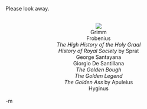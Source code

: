 Please look away.
<br />
<br /><center><a href="http://www.mhhe.com/physsci/astronomy/fix/student/chapter4/04f01.html"><img src="http://www.mhhe.com/physsci/astronomy/fix/student/images/04f01.jpg"></a>
<br />Grimm
<br />Frobenius
<br /><i>The High History of the Holy Graal</i>
<br /><i>History of Royal Society</i> by Sprat
<br />George Santayana
<br />Giorgio De Santillana
<br /><i>The Golden Bough</i>
<br /><i>The Golden Legend</i>
<br /><i>The Golden Ass</i> by Apuleius
<br />Hyginus
<br /></center>
<br />-m
<br />